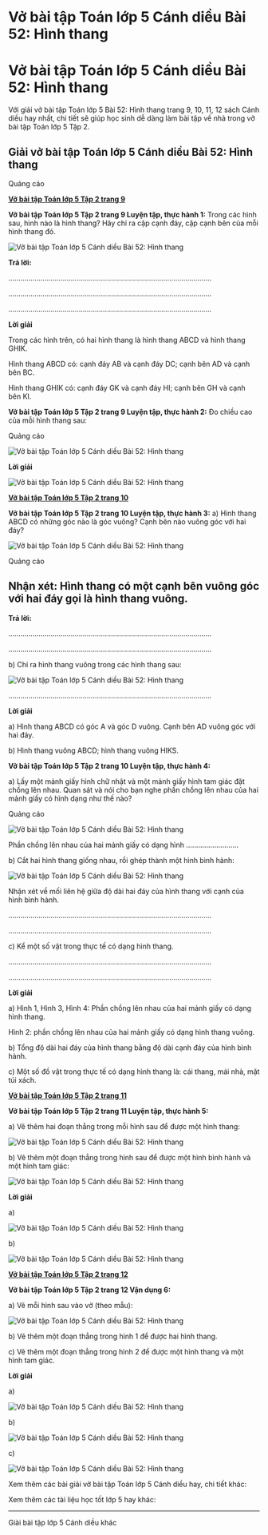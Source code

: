 # Vở bài tập Toán lớp 5 Cánh diều Bài 52: Hình thang

# Vở bài tập Toán lớp 5 Cánh diều Bài 52: Hình thang

Với giải vở bài tập Toán lớp 5 Bài 52: Hình thang trang 9, 10, 11, 12 sách Cánh diều hay nhất, chi tiết sẽ giúp học sinh dễ dàng làm bài tập về nhà trong vở bài tập Toán lớp 5 Tập 2.

## Giải vở bài tập Toán lớp 5 Cánh diều Bài 52: Hình thang

Quảng cáo

[**Vở bài tập Toán lớp 5 Tập 2 trang 9**](https://vietjack.com/vbt-toan-5-cd/vbt-toan-lop-5-tap-2-trang-9.jsp)

**Vở bài tập Toán lớp 5 Tập 2 trang 9 Luyện tập, thực hành 1:** Trong các hình sau, hình nào là hình thang? Hãy chỉ ra cặp cạnh đáy, cặp cạnh bên của mỗi hình thang đó.

![Vở bài tập Toán lớp 5 Cánh diều Bài 52: Hình thang](https://vietjack.com/vbt-toan-5-cd/images/bai-52-hinh-thang.PNG)

**Trả lời:**

.....................................................................................................

.....................................................................................................

.....................................................................................................

**Lời giải**

Trong các hình trên, có hai hình thang là hình thang ABCD và hình thang GHIK.

Hình thang ABCD có: cạnh đáy AB và cạnh đáy DC; cạnh bên AD và cạnh bên BC.

Hình thang GHIK có: cạnh đáy GK và cạnh đáy HI; cạnh bên GH và cạnh bên KI.

**Vở bài tập Toán lớp 5 Tập 2 trang 9 Luyện tập, thực hành 2:** Đo chiều cao của mỗi hình thang sau:

Quảng cáo

![Vở bài tập Toán lớp 5 Cánh diều Bài 52: Hình thang](https://vietjack.com/vbt-toan-5-cd/images/bai-52-hinh-thang-a.PNG)

**Lời giải**

![Vở bài tập Toán lớp 5 Cánh diều Bài 52: Hình thang](https://vietjack.com/vbt-toan-5-cd/images/bai-52-hinh-thang-1a.PNG)

[**Vở bài tập Toán lớp 5 Tập 2 trang 10**](https://vietjack.com/vbt-toan-5-cd/vbt-toan-lop-5-tap-2-trang-10.jsp)

**Vở bài tập Toán lớp 5 Tập 2 trang 10 Luyện tập, thực hành 3:** a) Hình thang ABCD có những góc nào là góc vuông? Cạnh bên nào vuông góc với hai đáy?

![Vở bài tập Toán lớp 5 Cánh diều Bài 52: Hình thang](https://vietjack.com/vbt-toan-5-cd/images/bai-52-hinh-thang-2.PNG)

Quảng cáo

Nhận xét: Hình thang có một cạnh bên vuông  góc với hai đáy gọi là hình thang vuông.  
---  
  
**Trả lời:**

.....................................................................................................

.....................................................................................................

b) Chỉ ra hình thang vuông trong các hình thang sau:

![Vở bài tập Toán lớp 5 Cánh diều Bài 52: Hình thang](https://vietjack.com/vbt-toan-5-cd/images/bai-52-hinh-thang-2a.PNG)

.....................................................................................................

**Lời giải**

a) Hình thang ABCD có góc A và góc D vuông. Cạnh bên AD vuông góc với hai đáy.

b) Hình thang vuông ABCD; hình thang vuông HIKS.

**Vở bài tập Toán lớp 5 Tập 2 trang 10 Luyện tập, thực hành 4:**

a) Lấy một mảnh giấy hình chữ nhật và một mảnh giấy hình tam giác đặt chồng lên nhau. Quan sát và nói cho bạn nghe phần chồng lên nhau của hai mảnh giấy có hình dạng như thế nào?

Quảng cáo

![Vở bài tập Toán lớp 5 Cánh diều Bài 52: Hình thang](https://vietjack.com/vbt-toan-5-cd/images/bai-52-hinh-thang-b.PNG)

Phần chồng lên nhau của hai mảnh giấy có dạng hình ..........................

b) Cắt hai hình thang giống nhau, rồi ghép thành một hình bình hành:

![Vở bài tập Toán lớp 5 Cánh diều Bài 52: Hình thang](https://vietjack.com/vbt-toan-5-cd/images/bai-52-hinh-thang-2b.PNG)

Nhận xét về mối liên hệ giữa độ dài hai đáy của hình thang với cạnh của hình bình hành.

.....................................................................................................

.....................................................................................................

c) Kể một số vật trong thực tế có dạng hình thang.

.....................................................................................................

.....................................................................................................

**Lời giải**

a) Hình 1, Hình 3, Hình 4: Phần chồng lên nhau của hai mảnh giấy có dạng hình thang.

Hình 2: phần chồng lên nhau của hai mảnh giấy có dạng hình thang vuông.

b) Tổng độ dài hai đáy của hình thang bằng độ dài cạnh đáy của hình bình hành.

c) Một số đồ vật trong thực tế có dạng hình thang là: cái thang, mái nhà, mặt túi xách.

[**Vở bài tập Toán lớp 5 Tập 2 trang 11**](https://vietjack.com/vbt-toan-5-cd/vbt-toan-lop-5-tap-2-trang-11.jsp)

**Vở bài tập Toán lớp 5 Tập 2 trang 11 Luyện tập, thực hành 5:**

a) Vẽ thêm hai đoạn thẳng trong mỗi hình sau để được một hình thang:

![Vở bài tập Toán lớp 5 Cánh diều Bài 52: Hình thang](https://vietjack.com/vbt-toan-5-cd/images/bai-52-hinh-thang-3.PNG)

b) Vẽ thêm một đoạn thẳng trong hình sau để được một hình bình hành và một hình tam giác:

![Vở bài tập Toán lớp 5 Cánh diều Bài 52: Hình thang](https://vietjack.com/vbt-toan-5-cd/images/bai-52-hinh-thang-3a.PNG)

**Lời giải**

a) 

![Vở bài tập Toán lớp 5 Cánh diều Bài 52: Hình thang](https://vietjack.com/vbt-toan-5-cd/images/bai-52-hinh-thang-4.PNG)

b) 

![Vở bài tập Toán lớp 5 Cánh diều Bài 52: Hình thang](https://vietjack.com/vbt-toan-5-cd/images/bai-52-hinh-thang-4a.PNG)

[**Vở bài tập Toán lớp 5 Tập 2 trang 12**](https://vietjack.com/vbt-toan-5-cd/vbt-toan-lop-5-tap-2-trang-12.jsp)

**Vở bài tập Toán lớp 5 Tập 2 trang 12 Vận dụng 6:**

a) Vẽ mỗi hình sau vào vở (theo mẫu):

![Vở bài tập Toán lớp 5 Cánh diều Bài 52: Hình thang](https://vietjack.com/vbt-toan-5-cd/images/bai-52-hinh-thang-5.PNG)

b) Vẽ thêm một đoạn thẳng trong hình 1 để được hai hình thang.

c) Vẽ thêm một đoạn thẳng trong hình 2 để được một hình thang và một hình tam giác.

**Lời giải**

a) 

![Vở bài tập Toán lớp 5 Cánh diều Bài 52: Hình thang](https://vietjack.com/vbt-toan-5-cd/images/bai-52-hinh-thang-5a.PNG)

b) 

![Vở bài tập Toán lớp 5 Cánh diều Bài 52: Hình thang](https://vietjack.com/vbt-toan-5-cd/images/bai-52-hinh-thang-b2.PNG)

c) 

![Vở bài tập Toán lớp 5 Cánh diều Bài 52: Hình thang](https://vietjack.com/vbt-toan-5-cd/images/bai-52-hinh-thang-b3.PNG)

Xem thêm các bài giải vở bài tập Toán lớp 5 Cánh diều hay, chi tiết khác:

Xem thêm các tài liệu học tốt lớp 5 hay khác:

* * *

Giải bài tập lớp 5 Cánh diều khác
